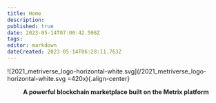 ```yaml
---
title: Home
description: 
published: true
date: 2023-05-14T07:00:42.598Z
tags: 
editor: markdown
dateCreated: 2023-05-14T06:28:11.763Z
---
```


![2021_metriverse_logo-horizontal-white.svg](/2021_metriverse_logo-horizontal-white.svg =420x){.align-center}
<p style="text-align: center;"><strong>A powerful blockchain marketplace built on the Metrix platform<strong></p>


